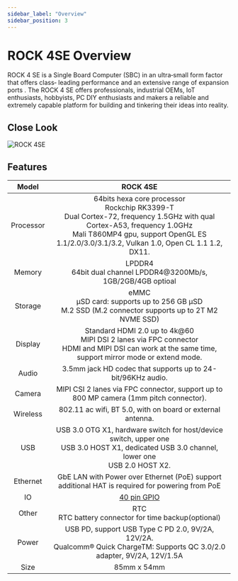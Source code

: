 ```yaml
---
sidebar_label: "Overview"
sidebar_position: 3
---
```


# ROCK 4SE Overview

ROCK 4 SE is a Single Board Computer (SBC) in an ultra‑small form factor that offers class‑
leading performance and an extensive range of expansion ports . The ROCK 4 SE offers
professionals, industrial OEMs, IoT enthusiasts, hobbyists, PC DIY enthusiasts and makers a
reliable and extremely capable platform for building and tinkering their ideas into reality.

## Close Look

![ROCK 4SE](/img/rock4/rock4se-closelook.webp)

## Features

|   Model   |                                                                                                           ROCK 4SE                                                                                                           |
| :-------: | :--------------------------------------------------------------------------------------------------------------------------------------------------------------------------------------------------------------------------: |
| Processor | 64bits hexa core processor<br/>Rockchip RK3399-T<br/>Dual Cortex-72, frequency 1.5GHz with qual Cortex-A53, frequency 1.0GHz<br/>Mali T860MP4 gpu, support OpenGL ES 1.1/2.0/3.0/3.1/3.2, Vulkan 1.0, Open CL 1.1 1.2, DX11. |
|  Memory   |                                                                              LPDDR4<br/>64bit dual channel LPDDR4@3200Mb/s, 1GB/2GB/4GB optioal                                                                              |
|  Storage  |                                                            eMMC<br/>μSD card: supports up to 256 GB μSD<br/>M.2 SSD (M.2 connector supports up to 2T M2 NVME SSD)                                                            |
|  Display  |                                  Standard HDMI 2.0 up to 4k@60<br/>MIPI DSI 2 lanes via FPC connector<br/>HDMI and MIPI DSI can work at the same time, support mirror mode or extend mode.                                   |
|   Audio   |                                                                                 3.5mm jack HD codec that supports up to 24-bit/96KHz audio.                                                                                  |
|  Camera   |                                                                    MIPI CSI 2 lanes via FPC connector, support up to 800 MP camera (1mm pitch connector).                                                                    |
| Wireless  |                                                                                  802.11 ac wifi, BT 5.0, with on board or external antenna.                                                                                  |
|    USB    |                                       USB 3.0 OTG X1, hardware switch for host/device switch, upper one<br/>USB 3.0 HOST X1, dedicated USB 3.0 channel, lower one<br/>USB 2.0 HOST X2.                                       |
| Ethernet  |                                                               GbE LAN with Power over Ethernet (PoE) support additional HAT is required for powering from PoE                                                                |
|    IO     |                                                                                          [40 pin GPIO](/rock4/hardware/rock4-gpio)                                                                                           |
|   Other   |                                                                                   RTC<br/>RTC battery connector for time backup(optional)                                                                                    |
|   Power   |                                                USB PD, support USB Type C PD 2.0, 9V/2A, 12V/2A.<br/>Qualcomm® Quick ChargeTM: Supports QC 3.0/2.0 adapter, 9V/2A, 12V/1.5A                                                 |
|   Size    |                                                                                                         85mm x 54mm                                                                                                          |
